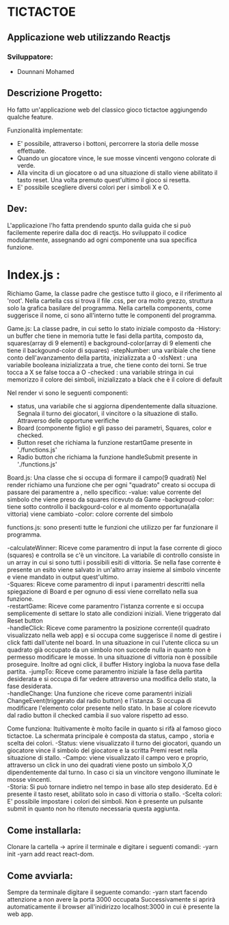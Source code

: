 # TICTACTOE 
  

## Applicazione web utilizzando Reactjs


### Sviluppatore:
- Dounnani Mohamed


## Descrizione Progetto:
Ho fatto un'applicazione web del classico gioco tictactoe aggiungendo qualche feature.

Funzionalità implementate:
 - E' possibile, attraverso i bottoni, percorrere la storia delle mosse effettuate.
 - Quando un giocatore vince, le sue mosse vincenti vengono colorate di verde.
 - Alla  vincita di un giocatore o ad una situazione di stallo viene abilitato il tasto reset. Una volta premuto quest'ultimo il gioco si resetta.
 - E' possibile scegliere diversi colori per i simboli X e O.


## Dev:
L'applicazione l'ho fatta prendendo spunto dalla guida che si può facilemente reperire dalla doc di reactjs.
Ho sviluppato il codice modularmente, assegnando ad ogni componente una sua specifica funzione.

# Index.js : 
Richiamo Game, la classe padre che gestisce tutto il gioco, e il riferimento al 'root'.
Nella cartella css si trova il file .css, per ora molto grezzo, struttura solo la grafica basilare del programma.
Nella cartella components, come suggerisce il nome, ci sono all'interno tutte le componenti del programma.


 Game.js: 
La classe padre, in cui setto lo stato iniziale composto da
-History: un buffer che tiene in memoria tutte le fasi della partita, composto da, squares(array di 9 elementi) e background-color(array di 9 elementi che tiene il backgound-color di 			 squares)
-stepNumber: una varibiale che tiene conto dell'avanzamento della partita, inizializzata a 0
-xIsNext : una variabile booleana inizializzata a true, che tiene conto dei torni. Se true tocca a X se false tocca a O
-checked : una variabile stringa in cui memorizzo il colore dei simboli, inizializzato a black che è il colore di default  
	
Nel render vi sono le seguenti componenti:
- status, una variabile che si aggiorna dipendentemente dalla situazione. Segnala il turno dei giocatori, il vincitore o la situazione di stallo. Attraverso delle opportune verifiche
- Board (componente figlio) e gli passo dei parametri, Squares, color e checked.
- Button reset che richiama la funzione restartGame presente in './functions.js'
- Radio button che richiama la funzione handleSubmit presente in './functions.js'


 Board.js: 
Una classe che si occupa di formare il campo(9 quadrati)
Nel render richiamo una funzione che per ogni "quadrato" creato si occupa di passare dei paramentre a <Square />, nello specifico:
-value: value corrente del simbolo che viene preso da squares ricevuto da Game
-backgroud-color: tiene sotto controllo il backgourd-color e al momento opportuna(alla vittoria) viene cambiato
-color: colore corrente del simbolo


 functions.js: 
sono presenti tutte le funzioni che utilizzo per far funzionare il programma.		
	    
-calculateWinner: Riceve come paramentro di input la fase corrente di gioco (squares) e controlla se c'è un vincitore. La variabile di controllo consiste in un array in cui si sono
tutti i possibili esiti di vittoria. Se nella fase corrente è presente un esito viene salvato in un'altro array insieme al simbolo vincente e viene mandato in output 
quest'ultimo.		 
-Squares: Riceve come paramentro di input i paramentri descritti nella spiegazione di Board e per ognuno di essi viene correllato nella sua funzione.			  
-restartGame: Riceve come paramentro l'istanza corrente e si occupa semplicemente di settare lo stato alle condizioni iniziali. Viene triggerato dal Reset button	
-handleClick: Riceve come paramentro la posizione corrente(il quadrato visualizzato nella web app) e si occupa come suggerisce il nome di gestire i click fatti dall'utente nel board. 
In una situazione in cui l'utente clicca su un quadrato già occupato da un simbolo non succede nulla in quanto non è permesso modificare le mosse.
In una situazione di vittoria non è possibile proseguire. Inoltre ad ogni click, il buffer History ingloba la nuova fase della partita.	
-jumpTo: Riceve come paramentro iniziale la fase della partita desiderata e si occupa di far vedere attraverso una modifica dello stato, la fase desiderata.	
-handleChange: Una funzione che riceve come paramentri iniziali ChangeEvent(triggerato dal radio button) e l'istanza. Si occupa di modificare l'elemento color presente nello stato.
In base al colore ricevuto dal radio button il checked cambia il suo valore rispetto ad esso.



Come funziona:
Ituitivamente è molto facile in quanto si rifà al famoso gioco tictactoe. La schermata principale è composta da status, campo , storia e scelta dei colori.	
-Status: viene visualizzato il turno dei giocatori, quando un giocatore vince il simbolo del giocatore e la scritta Premi reset nella situazione di stallo.
-Campo: viene visualizzato il campo vero e proprio, attraverso un click in uno dei quadrati viene posto un simbolo X,O dipendentemente dal turno. In caso ci sia un vincitore vengono illuminate
le mosse vincenti.	
-Storia: Si può tornare indietro nel tempo in base allo step desiderato. Ed è presente il tasto reset, abilitato solo in caso di vittoria o stallo.	
-Scelta colori: E' possibile impostare i colori dei simboli. Non è presente un pulsante submit in quanto non ho ritenuto necessaria questa aggiunta. 



## Come installarla:
Clonare la cartella -> aprire il terminale e digitare i seguenti comandi:
-yarn init 
-yarn add react react-dom.



## Come avviarla:
Sempre da terminale digitare il seguente comando:
-yarn start facendo attenzione a non avere la porta 3000 occupata
Successivamente si aprirà automaticamente il browser all'inidirizzo localhost:3000 in cui è presente la web app. 
	
 


		
		   
 
 

  
